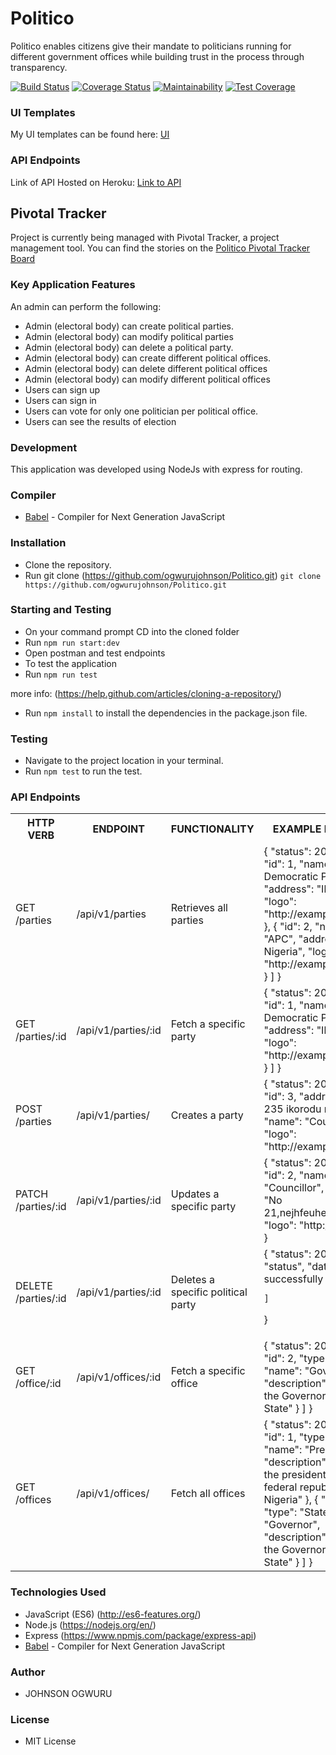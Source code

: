 # Politico
Politico enables citizens give their mandate to politicians running for different government offices while building trust in the process through transparency.

[![Build Status](https://travis-ci.org/ogwurujohnson/Politico.svg?branch=develop)](https://travis-ci.org/ogwurujohnson/Politico)
[![Coverage Status](https://coveralls.io/repos/github/ogwurujohnson/Politico/badge.svg?branch=ch-write-unit-test-163504250)](https://coveralls.io/github/ogwurujohnson/Politico?branch=ch-write-unit-test-163504250)
[![Maintainability](https://api.codeclimate.com/v1/badges/ad2335df87681d5065e3/maintainability)](https://codeclimate.com/github/ogwurujohnson/Politico/maintainability)
[![Test Coverage](https://api.codeclimate.com/v1/badges/ad2335df87681d5065e3/test_coverage)](https://codeclimate.com/github/ogwurujohnson/Politico/test_coverage)

### UI Templates
My UI templates can be found here: [ UI ](https://ogwurujohnson.github.io/Politico/UI)

### API Endpoints
Link of API Hosted on Heroku: 
[Link to API](https://better-politico.herokuapp.com/api/v1)

## Pivotal Tracker

Project is currently being managed with Pivotal Tracker, a project management tool. You can find the stories on the 
[Politico Pivotal Tracker Board](https://www.pivotaltracker.com/n/projects/2238975)

### Key Application Features
An admin can perform the following:
 - Admin (electoral body) can create political parties.
 - Admin (electoral body) can modify ​political parties
 - Admin (electoral body) can delete a political party.
 - Admin (electoral body) can create different ​political offices.
 - Admin (electoral body) can delete different ​political offices
 - Admin (electoral body) can modify different ​political offices
 - Users can sign up
 - Users can sign in
 - Users can vote for only one politician per ​political office​.
 - Users can see the results of election

 ### Development
This application was developed using NodeJs with express for routing.

### Compiler

* [Babel](https://eslint.org/) - Compiler for Next Generation JavaScript

### Installation

- Clone the repository.
- Run git clone (https://github.com/ogwurujohnson/Politico.git)
``` git clone https://github.com/ogwurujohnson/Politico.git ```

### Starting and Testing
- On your command prompt CD into the cloned folder
- Run ``` npm run start:dev ```
- Open postman and test endpoints
- To test the application
- Run ``` npm run test ```

more info:
(https://help.github.com/articles/cloning-a-repository/)
- Run ``` npm install ``` to install the dependencies in the package.json file.

### Testing

- Navigate to the project location in your terminal.
- Run ``` npm test ``` to run the test.

### API Endpoints
<table>
  <tr>
    <th>HTTP VERB</th>
		<th>ENDPOINT</th>
		<th>FUNCTIONALITY</th>
		<th>EXAMPLE RESPONSE</th>
  </tr>
  <tr>
    <td> GET /parties </td>
    <td> /api/v1/parties </td>
    <td> Retrieves all parties </td>
    <td> {
      "status": 200,
      "data": [
                {
                    "id": 1,
                    "name": "Peoples Democratic Party",
                    "address": "Ikeja, Lagos",
                    "logo": "http://example.com/pdp"
                },
                {
                    "id": 2,
                    "name": "APC",
                    "address": "Abuja, Nigeria",
                    "logo": "http://example.com/apc"
                }
            ]
        }
    </td>
  </tr>
  <tr>
    <td>GET /parties/:id</td>
    <td>/api/v1/parties/:id</td>
    <td>Fetch a specific party</td>
    <td>{
      "status": 200,
      "data": [
          {
              "id": 1,
                "name": "Peoples Democratic Party",
                "address": "Ikeja, Lagos",
                "logo": "http://example.com/pdp"
          }
      ]
  }</td>
  </tr>
  <tr>
    <td>POST /parties</td>
    <td>/api/v1/parties/</td>
    <td>Creates a party</td>
    <td>{
      "status": 201,
      "data": [
          {
              "id": 3,
              "address": "No 235 ikorodu road",
              "name": "Councillor",
              "logo": "http://example.co"
          }
      ]
  }</td>
  </tr>
    <tr>
      <td>PATCH /parties/:id</td>
      <td>/api/v1/parties/:id</td>
      <td>Updates a specific party</td>
      <td>{
    "status": 201,
    "data": [
        {
            "id": 2,
            "name": "Councillor",
            "address": "No 21,nejhfeuhebwejbgwj",
            "logo": "http://logo.co"
        }
    ]
}
      </td>
    </tr>
    <tr>
      <td>DELETE /parties/:id</td>
      <td>/api/v1/parties/:id</td>
      <td>Deletes a specific political party</td>
      <td>{
    "status": 200,
    "data": [
        {
            "status",
            "data": "party successfully deleted"
        }
        
    ]
}
      </td>
    </tr>
    <tr>
      <td>GET /office/:id</td>
      <td>/api/v1/offices/:id</td>
      <td>Fetch a specific office</td>
      <td>{
    "status": 200,
    "data": [
        {
            "id": 2,
            "type": "State",
            "name": "Governor",
            "description": "Office of the Governor of Lagos State"
        }
    ]
}
      </td>
    </tr>
    <tr>
      <td>GET /offices</td>
      <td>/api/v1/offices/</td>
      <td>Fetch all offices</td>
      <td>{
        "status": 200,
        "data": [
            {
                "id": 1,
                "type": "Federal",
                "name": "President",
                "description": "Office of the president of the federal republic of Nigeria"
            },
            {
                "id": 2,
                "type": "State",
                "name": "Governor",
                "description": "Office of the Governor of Lagos State"
            }
        ]
    }
      </td>
    </tr>
    
   
</table>

### Technologies Used

- JavaScript (ES6) (http://es6-features.org/)
- Node.js (https://nodejs.org/en/)
- Express (https://www.npmjs.com/package/express-api)
- [Babel](https://eslint.org/) - Compiler for Next Generation JavaScript

### Author
- JOHNSON OGWURU

### License
- MIT License
